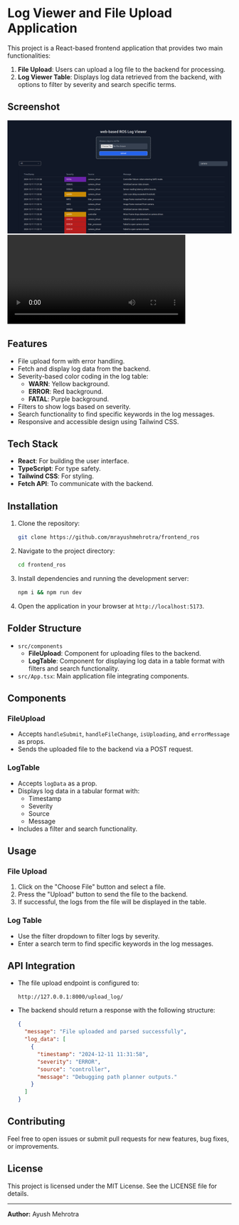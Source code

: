 # Log Viewer and File Upload Application

This project is a React-based frontend application that provides two main functionalities:

1. **File Upload**: Users can upload a log file to the backend for processing.
2. **Log Viewer Table**: Displays log data retrieved from the backend, with options to filter by severity and search specific terms.

## Screenshot 
<img src="./public/screenshot.png" alt="Application Screenshot">


<video width="400" controls>
  <source src="https://drive.google.com/file/d/17_W11PMzzVN96u6XncbkX3KOw9dY0fx7/view?usp=drivesdk" type="video/mp4">
</video>

## Features

- File upload form with error handling.
- Fetch and display log data from the backend.
- Severity-based color coding in the log table:
  - **WARN**: Yellow background.
  - **ERROR**: Red background.
  - **FATAL**: Purple background.
- Filters to show logs based on severity.
- Search functionality to find specific keywords in the log messages.
- Responsive and accessible design using Tailwind CSS.

## Tech Stack

- **React**: For building the user interface.
- **TypeScript**: For type safety.
- **Tailwind CSS**: For styling.
- **Fetch API**: To communicate with the backend.

## Installation

1. Clone the repository:
   ```bash
   git clone https://github.com/mrayushmehrotra/frontend_ros
   ```

2. Navigate to the project directory:
   ```bash
   cd frontend_ros
   ```

3. Install dependencies and running the development server:
   ```bash
   npm i && npm run dev
   ```

4. Open the application in your browser at `http://localhost:5173`.

## Folder Structure

- `src/components`
  - **FileUpload**: Component for uploading files to the backend.
  - **LogTable**: Component for displaying log data in a table format with filters and search functionality.
- `src/App.tsx`: Main application file integrating components.

## Components

### FileUpload

- Accepts `handleSubmit`, `handleFileChange`, `isUploading`, and `errorMessage` as props.
- Sends the uploaded file to the backend via a POST request.

### LogTable

- Accepts `logData` as a prop.
- Displays log data in a tabular format with:
  - Timestamp
  - Severity
  - Source
  - Message
- Includes a filter and search functionality.

## Usage

### File Upload

1. Click on the "Choose File" button and select a file.
2. Press the "Upload" button to send the file to the backend.
3. If successful, the logs from the file will be displayed in the table.

### Log Table

- Use the filter dropdown to filter logs by severity.
- Enter a search term to find specific keywords in the log messages.

## API Integration

- The file upload endpoint is configured to:
  ```
  http://127.0.0.1:8000/upload_log/
  ```

- The backend should return a response with the following structure:
  ```json
  {
    "message": "File uploaded and parsed successfully",
    "log_data": [
      {
        "timestamp": "2024-12-11 11:31:58",
        "severity": "ERROR",
        "source": "controller",
        "message": "Debugging path planner outputs."
      }
    ]
  }
  ```

## Contributing

Feel free to open issues or submit pull requests for new features, bug fixes, or improvements.

## License

This project is licensed under the MIT License. See the LICENSE file for details.

---

**Author:** Ayush Mehrotra

